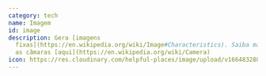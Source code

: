 ```yaml
---
category: tech
name: Imagem
id: image
description: Gera [imagens
  fixas](https://en.wikipedia.org/wiki/Image#Characteristics). Saiba mais sobre
  as câmaras [aqui](https://en.wikipedia.org/wiki/Camera)
icon: https://res.cloudinary.com/helpful-places/image/upload/v1664832807/dtpr-icons/tech/image_rihwq2.svg
---
```

